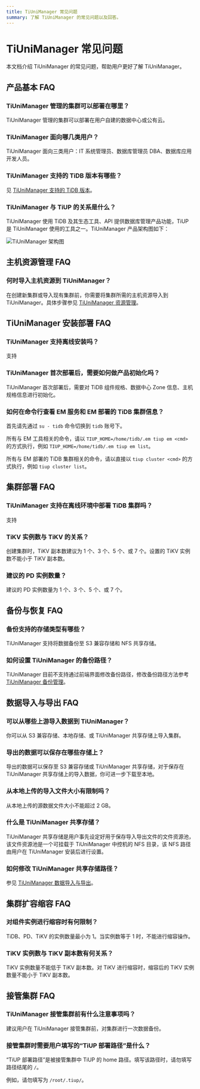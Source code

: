 ```yaml
---
title: TiUniManager 常见问题
summary: 了解 TiUniManager 的常见问题以及回答。
---
```


# TiUniManager 常见问题

本文档介绍 TiUniManager 的常见问题，帮助用户更好了解 TiUniManager。

## 产品基本 FAQ

### TiUniManager 管理的集群可以部署在哪里？

TiUniManager 管理的集群可以部署在用户自建的数据中心或公有云。

### TiUniManager 面向哪几类用户？

TiUniManager 面向三类用户：IT 系统管理员、数据库管理员 DBA、数据库应用开发人员。

### TiUniManager 支持的 TiDB 版本有哪些？

见 [TiUniManager 支持的 TiDB 版本](/tiunimanager/tiunimanager-release-notes.md#tiunimanager-支持的-tidb-版本)。

### TiUniManager 与 TiUP 的关系是什么？

TiUniManager 使用 TiDB 及其生态工具、API 提供数据库管理产品功能，TiUP 是 TiUniManager 使用的工具之一。TiUniManager 产品架构图如下：

![TiUniManager 架构图](https://docs-download.pingcap.com/media/images/docs-cn/tiunimanager/tiunimanager-architecture.png)

## 主机资源管理 FAQ

### 何时导入主机资源到 TiUniManager？

在创建新集群或导入现有集群前，你需要将集群所需的主机资源导入到 TiUniManager。具体步骤参见 [TiUniManager 资源管理](/tiunimanager/tiunimanager-manage-host-resources.md)。

## TiUniManager 安装部署 FAQ

### TiUniManager 支持离线安装吗？

支持

### TiUniManager 首次部署后，需要如何做产品初始化吗？

TiUniManager 首次部署后，需要对 TiDB 组件规格、数据中心 Zone 信息、主机规格信息进行初始化。

### 如何在命令行查看 EM 服务和 EM 部署的 TiDB 集群信息？

首先请先通过 `su - tidb` 命令切换到 `tidb` 账号下。

所有与 EM 工具相关的命令，请以 `TIUP_HOME=/home/tidb/.em tiup em <cmd>` 的方式执行，例如 `TIUP_HOME=/home/tidb/.em tiup em list`。

所有与 EM 部署的 TiDB 集群相关的命令，请以直接以 `tiup cluster <cmd>` 的方式执行，例如 `tiup cluster list`。

## 集群部署 FAQ

### TiUniManager 支持在离线环境中部署 TiDB 集群吗？

支持

### TiKV 实例数与 TiKV 的关系？

创建集群时，TiKV 副本数建议为 1 个、3 个、5 个、或 7 个。设置的 TiKV 实例数不能小于 TiKV  副本数。

### 建议的 PD 实例数量？

建议的 PD 实例数量为 1 个、3 个、5 个、或 7 个。

## 备份与恢复 FAQ

### 备份支持的存储类型有哪些？

TiUniManager 支持将数据备份至 S3 兼容存储和 NFS 共享存储。

### 如何设置 TiUniManager 的备份路径？

TiUniManager 目前不支持通过前端界面修改备份路径，修改备份路径方法参考 [TiUniManager 备份管理](/tiunimanager/tiunimanager-manage-clusters.md#备份管理-数据备份)。

## 数据导入与导出 FAQ

### 可以从哪些上游导入数据到 TiUniManager？

你可以从 S3 兼容存储、本地存储、或 TiUniManager 共享存储上导入集群。

### 导出的数据可以保存在哪些存储上？

导出的数据可以保存至 S3 兼容存储或 TiUniManager 共享存储，对于保存在 TiUniManager 共享存储上的导入数据，你可进一步下载至本地。

### 从本地上传的导入文件大小有限制吗？

从本地上传的源数据文件大小不能超过 2 GB。

### 什么是 TiUniManager 共享存储？

TiUniManager 共享存储是用户事先设定好用于保存导入导出文件的文件资源池，该文件资源池是一个可挂载于 TiUniManager 中控机的 NFS 目录，该 NFS 路径由用户在 TiUniManager 安装后进行设置。

### 如何修改 TiUniManager 共享存储路径？

参见 [TiUniManager 数据导入与导出](/tiunimanager/tiunimanager-import-and-export-data.md)。

## 集群扩容缩容 FAQ

### 对组件实例进行缩容时有何限制？

TiDB、PD、TiKV 的实例数量最小为 1。当实例数等于 1 时，不能进行缩容操作。

### TiKV 实例数与 TiKV 副本数有何关系？

TiKV 实例数量不能低于 TiKV 副本数。对 TiKV 进行缩容时，缩容后的 TiKV 实例数量不能小于 TiKV 副本数。

## 接管集群 FAQ

### TiUniManager 接管集群前有什么注意事项吗？

建议用户在 TiUniManager 接管集群前，对集群进行一次数据备份。

### 接管集群时需要用户填写的“TiUP 部署路径”是什么？

“TiUP 部署路径”是被接管集群中 TiUP 的 home 路径。填写该路径时，请勿填写路径结尾的 `/`。

例如，请勿填写为 `/root/.tiup/`。
